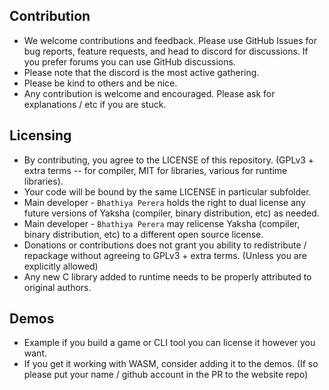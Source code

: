 ## Contribution

* We welcome contributions and feedback. Please use GitHub Issues for bug reports, feature requests, and head to discord for discussions. If you prefer forums you can use GitHub discussions.
* Please note that the discord is the most active gathering.
* Please be kind to others and be nice.
* Any contribution is welcome and encouraged. Please ask for explanations / etc if you are stuck.

## Licensing

* By contributing, you agree to the LICENSE of this repository. (GPLv3 + extra terms -- for compiler, MIT for libraries, various for runtime libraries).
* Your code will be bound by the same LICENSE in particular subfolder.
* Main developer - `Bhathiya Perera` holds the right to dual license any future versions of Yaksha (compiler, binary distribution, etc) as needed.
* Main developer - `Bhathiya Perera` may relicense Yaksha (compiler, binary distribution, etc) to a different open source license.
* Donations or contributions does not grant you ability to redistribute / repackage without agreeing to GPLv3 + extra terms. (Unless you are explicitly allowed)
* Any new C library added to runtime needs to be properly attributed to original authors. 

## Demos

* Example if you build a game or CLI tool you can license it however you want.
* If you get it working with WASM, consider adding it to the demos. (If so please put your name / github account in the PR to the website repo)

  
